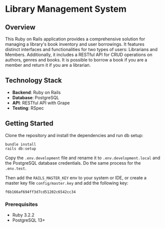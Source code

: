 # Library Management System

## Overview

This Ruby on Rails application provides a comprehensive solution for managing a library's book inventory and user borrowings. It features distinct interfaces and functionalities for two types of users: Librarians and Members. Additionally, it includes a RESTful API for CRUD operations on authors, genres and books. It is possible to borrow a book if you are a member and return it if you are a librarian.

## Technology Stack

- **Backend**: Ruby on Rails
- **Database**: PostgreSQL
- **API**: RESTful API with Grape
- **Testing**: RSpec

## Getting Started

Clone the repository and install the dependencies and run db setup:

```
bundle install
rails db:setup
```

Copy the `.env.development` file and rename it to `.env.development.local` and the PostgreSQL database credentials.
Do the same process for the `.env.test`.

Then add the `RAILS_MASTER_KEY` env to your system or IDE, or create a master key file `config/master.key` and add the following key:

```
f6b166af694ff3d7cd51202c6542cc34
```

### Prerequisites

- Ruby 3.2.2
- PostgreSQL 13+
